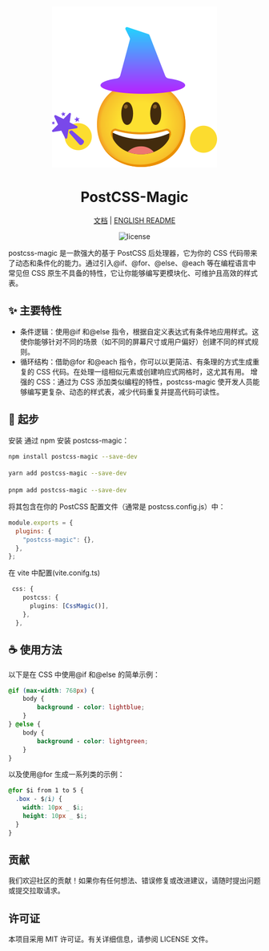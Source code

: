 <div align="center">
  <a href="/">
	<img src="./logo.svg"  />
  </a>
  <h1>PostCSS-Magic</h1>
  <p>
    <a href="">文档</a> | 
    <a href="./README.md">ENGLISH README</a>
  </p>
  <p>
    <img src="https://img.shields.io/npm/l/@varlet/ui.svg" alt="license">
  </p>
</div>

postcss-magic 是一款强大的基于 PostCSS 后处理器，它为你的 CSS 代码带来了动态和条件化的能力。通过引入@if、@for、@else、@each 等在编程语言中常见但 CSS 原生不具备的特性，它让你能够编写更模块化、可维护且高效的样式表。

## ✨ 主要特性

- 条件逻辑：使用@if 和@else 指令，根据自定义表达式有条件地应用样式。这使你能够针对不同的场景（如不同的屏幕尺寸或用户偏好）创建不同的样式规则。
- 循环结构：借助@for 和@each 指令，你可以以更简洁、有条理的方式生成重复的 CSS 代码。在处理一组相似元素或创建响应式网格时，这尤其有用。
  增强的 CSS：通过为 CSS 添加类似编程的特性，postcss-magic 使开发人员能够编写更复杂、动态的样式表，减少代码重复并提高代码可读性。

## 🍿 起步

安装
通过 npm 安装 postcss-magic：

```bash
npm install postcss-magic --save-dev

yarn add postcss-magic --save-dev

pnpm add postcss-magic --save-dev

```

将其包含在你的 PostCSS 配置文件（通常是 postcss.config.js）中：

```javascript
module.exports = {
  plugins: {
    "postcss-magic": {},
  },
};
```

在 vite 中配置(vite.conifg.ts)

```typescript
 css: {
    postcss: {
      plugins: [CssMagic()],
    },
  },

```

## ☕ 使用方法

以下是在 CSS 中使用@if 和@else 的简单示例：

```css
@if (max-width: 768px) {
    body {
        background - color: lightblue;
    }
} @else {
    body {
        background - color: lightgreen;
    }
}
```

以及使用@for 生成一系列类的示例：

```css
@for $i from 1 to 5 {
  .box - $(i) {
    width: 10px _ $i;
    height: 10px _ $i;
  }
}
```

## 贡献

我们欢迎社区的贡献！如果你有任何想法、错误修复或改进建议，请随时提出问题或提交拉取请求。

## 许可证

本项目采用 MIT 许可证。有关详细信息，请参阅 LICENSE 文件。
